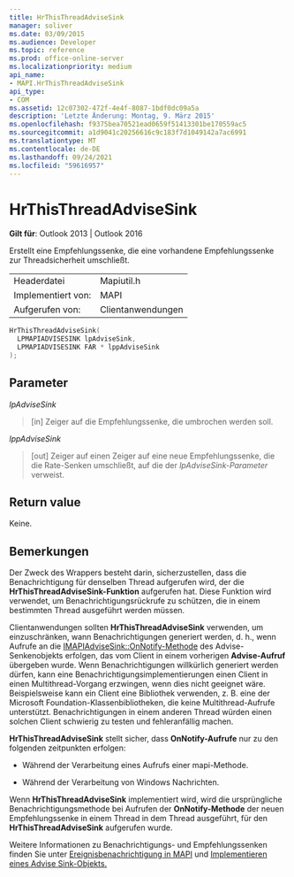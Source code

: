 ```yaml
---
title: HrThisThreadAdviseSink
manager: soliver
ms.date: 03/09/2015
ms.audience: Developer
ms.topic: reference
ms.prod: office-online-server
ms.localizationpriority: medium
api_name:
- MAPI.HrThisThreadAdviseSink
api_type:
- COM
ms.assetid: 12c07302-472f-4e4f-8087-1bdf0dc09a5a
description: 'Letzte Änderung: Montag, 9. März 2015'
ms.openlocfilehash: f9375bea70521ead0659f51413301be170559ac5
ms.sourcegitcommit: a1d9041c20256616c9c183f7d1049142a7ac6991
ms.translationtype: MT
ms.contentlocale: de-DE
ms.lasthandoff: 09/24/2021
ms.locfileid: "59616957"
---
```

# <a name="hrthisthreadadvisesink"></a>HrThisThreadAdviseSink

  
  
**Gilt für**: Outlook 2013 | Outlook 2016 
  
Erstellt eine Empfehlungssenke, die eine vorhandene Empfehlungssenke zur Threadsicherheit umschließt. 
  
|||
|:-----|:-----|
|Headerdatei  <br/> |Mapiutil.h  <br/> |
|Implementiert von:  <br/> |MAPI  <br/> |
|Aufgerufen von:  <br/> |Clientanwendungen  <br/> |
   
```cpp
HrThisThreadAdviseSink(
  LPMAPIADVISESINK lpAdviseSink,
  LPMAPIADVISESINK FAR * lppAdviseSink
);
```

## <a name="parameters"></a>Parameter

 _lpAdviseSink_
  
> [in] Zeiger auf die Empfehlungssenke, die umbrochen werden soll. 
    
 _lppAdviseSink_
  
> [out] Zeiger auf einen Zeiger auf eine neue Empfehlungssenke, die die Rate-Senken umschließt, auf die der  _lpAdviseSink-Parameter_ verweist. 
    
## <a name="return-value"></a>Return value

Keine.
  
## <a name="remarks"></a>Bemerkungen

Der Zweck des Wrappers besteht darin, sicherzustellen, dass die Benachrichtigung für denselben Thread aufgerufen wird, der die **HrThisThreadAdviseSink-Funktion** aufgerufen hat. Diese Funktion wird verwendet, um Benachrichtigungsrückrufe zu schützen, die in einem bestimmten Thread ausgeführt werden müssen. 
  
Clientanwendungen sollten **HrThisThreadAdviseSink** verwenden, um einzuschränken, wann Benachrichtigungen generiert werden, d. h., wenn Aufrufe an die [IMAPIAdviseSink::OnNotify-Methode](imapiadvisesink-onnotify.md) des Advise-Senkenobjekts erfolgen, das vom Client in einem vorherigen **Advise-Aufruf** übergeben wurde. Wenn Benachrichtigungen willkürlich generiert werden dürfen, kann eine Benachrichtigungsimplementierungen einen Client in einen Multithread-Vorgang erzwingen, wenn dies nicht geeignet wäre. Beispielsweise kann ein Client eine Bibliothek verwenden, z. B. eine der Microsoft Foundation-Klassenbibliotheken, die keine Multithread-Aufrufe unterstützt. Benachrichtigungen in einem anderen Thread würden einen solchen Client schwierig zu testen und fehleranfällig machen. 
  
 **HrThisThreadAdviseSink** stellt sicher, dass **OnNotify-Aufrufe** nur zu den folgenden zeitpunkten erfolgen: 
  
- Während der Verarbeitung eines Aufrufs einer mapi-Methode. 
    
- Während der Verarbeitung von Windows Nachrichten. 
    
Wenn **HrThisThreadAdviseSink** implementiert wird, wird die ursprüngliche Benachrichtigungsmethode bei Aufrufen der **OnNotify-Methode** der neuen Empfehlungssenke in einem Thread in dem Thread ausgeführt, für den **HrThisThreadAdviseSink** aufgerufen wurde. 
  
Weitere Informationen zu Benachrichtigungs- und Empfehlungssenken finden Sie unter [Ereignisbenachrichtigung in MAPI](event-notification-in-mapi.md) und [Implementieren eines Advise Sink-Objekts.](implementing-an-advise-sink-object.md) 
  

